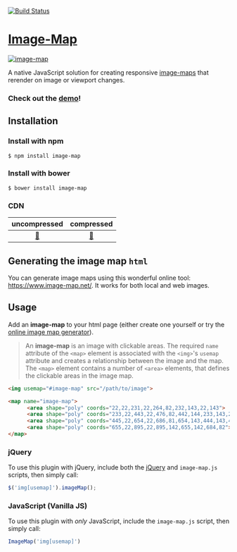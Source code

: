 [![Build Status](https://travis-ci.org/clarketm/image-map.svg?branch=master)](https://travis-ci.org/clarketm/image-map)

# [Image-Map](https://www.travismclarke.com/imagemap/) 

[![image-map](https://www.travismclarke.com/imagemap/image-map-yellow.png "image-map")](https://www.travismclarke.com/imagemap/)

A native JavaScript solution for creating responsive [image-maps](https://en.wikipedia.org/wiki/Image_map) that rerender on image or viewport changes.

### Check out the **[demo](https://www.travismclarke.com/imagemap/)**! 

## Installation

### Install with npm
```shell
$ npm install image-map
```

### Install with bower
```shell
$ bower install image-map
```

### CDN
| uncompressed | compressed |
| :----------: | :--------: |
| [🔗](https://unpkg.com/image-map/image-map.js)  |  [🔗](https://unpkg.com/image-map/image-map.min.js)  |

## Generating the image map `html`
You can generate image maps using this wonderful online tool: https://www.image-map.net/. It works for both local and web images. 

## Usage
Add an **image-map** to your html page (either create one yourself or try the [online image map generator](https://www.image-map.net/)). 
> An **image-map** is an image with clickable areas. The required `name` attribute of the `<map>` element is associated with the `<img>`'s `usemap` attribute and creates a relationship between the image and the map. The `<map>` element contains a number of `<area>` elements, that defines the clickable areas in the image map.

```html
<img usemap="#image-map" src="/path/to/image">

<map name="image-map">
      <area shape="poly" coords="22,22,231,22,264,82,232,143,22,143">
      <area shape="poly" coords="233,22,443,22,476,82,442,144,233,143,264,82">
      <area shape="poly" coords="445,22,654,22,686,81,654,143,444,143,475,82">
      <area shape="poly" coords="655,22,895,22,895,142,655,142,684,82">
</map>
```

### jQuery
To use this plugin with jQuery, include both the [jQuery](https://jquery.com/) and `image-map.js` scripts, then simply call:
```js
$('img[usemap]').imageMap();
```

### JavaScript (Vanilla JS)
To use this plugin with *only* JavaScript, include the `image-map.js` script, then simply call:
```js
ImageMap('img[usemap]')
```
